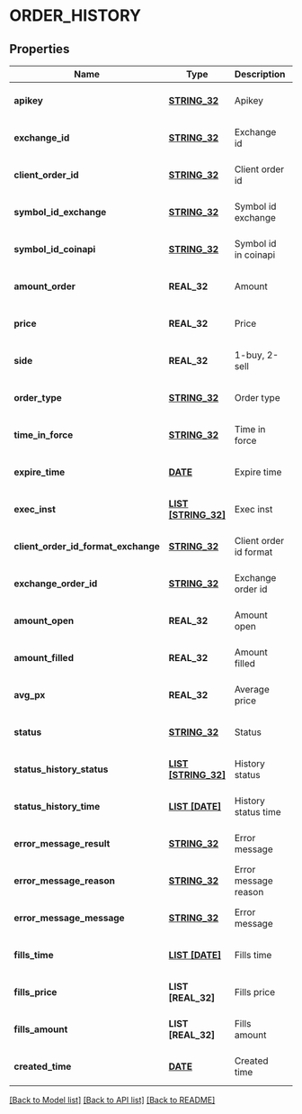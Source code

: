 # ORDER_HISTORY

## Properties
Name | Type | Description | Notes
------------ | ------------- | ------------- | -------------
**apikey** | [**STRING_32**](STRING_32.md) | Apikey | [optional] [default to null]
**exchange_id** | [**STRING_32**](STRING_32.md) | Exchange id | [optional] [default to null]
**client_order_id** | [**STRING_32**](STRING_32.md) | Client order id | [optional] [default to null]
**symbol_id_exchange** | [**STRING_32**](STRING_32.md) | Symbol id exchange | [optional] [default to null]
**symbol_id_coinapi** | [**STRING_32**](STRING_32.md) | Symbol id in coinapi | [optional] [default to null]
**amount_order** | **REAL_32** | Amount | [optional] [default to null]
**price** | **REAL_32** | Price | [optional] [default to null]
**side** | **REAL_32** | 1-buy, 2-sell | [optional] [default to null]
**order_type** | [**STRING_32**](STRING_32.md) | Order type | [optional] [default to null]
**time_in_force** | [**STRING_32**](STRING_32.md) | Time in force | [optional] [default to null]
**expire_time** | [**DATE**](DATE.md) | Expire time | [optional] [default to null]
**exec_inst** | [**LIST [STRING_32]**](STRING_32.md) | Exec inst | [optional] [default to null]
**client_order_id_format_exchange** | [**STRING_32**](STRING_32.md) | Client order id format | [optional] [default to null]
**exchange_order_id** | [**STRING_32**](STRING_32.md) | Exchange order id | [optional] [default to null]
**amount_open** | **REAL_32** | Amount open | [optional] [default to null]
**amount_filled** | **REAL_32** | Amount filled | [optional] [default to null]
**avg_px** | **REAL_32** | Average price | [optional] [default to null]
**status** | [**STRING_32**](STRING_32.md) | Status | [optional] [default to null]
**status_history_status** | [**LIST [STRING_32]**](STRING_32.md) | History status | [optional] [default to null]
**status_history_time** | [**LIST [DATE]**](DATE.md) | History status time | [optional] [default to null]
**error_message_result** | [**STRING_32**](STRING_32.md) | Error message | [optional] [default to null]
**error_message_reason** | [**STRING_32**](STRING_32.md) | Error message reason | [optional] [default to null]
**error_message_message** | [**STRING_32**](STRING_32.md) | Error message | [optional] [default to null]
**fills_time** | [**LIST [DATE]**](DATE.md) | Fills time | [optional] [default to null]
**fills_price** | **LIST [REAL_32]** | Fills price | [optional] [default to null]
**fills_amount** | **LIST [REAL_32]** | Fills amount | [optional] [default to null]
**created_time** | [**DATE**](DATE.md) | Created time | [optional] [default to null]

[[Back to Model list]](../README.md#documentation-for-models) [[Back to API list]](../README.md#documentation-for-api-endpoints) [[Back to README]](../README.md)


